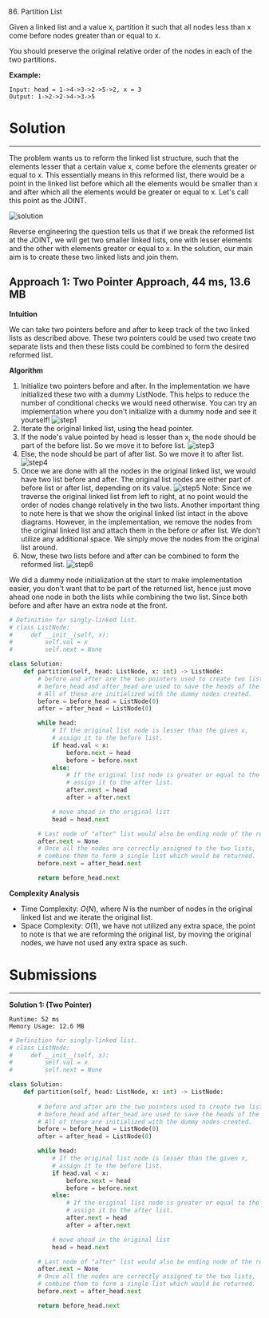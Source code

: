 86. Partition List

Given a linked list and a value x, partition it such that all nodes less than x come before nodes greater than or equal to x.

You should preserve the original relative order of the nodes in each of the two partitions.

**Example:**
```
Input: head = 1->4->3->2->5->2, x = 3
Output: 1->2->2->4->3->5
```

# Solution
---
The problem wants us to reform the linked list structure, such that the elements lesser that a certain value x, come before the elements greater or equal to x. This essentially means in this reformed list, there would be a point in the linked list before which all the elements would be smaller than x and after which all the elements would be greater or equal to x. Let's call this point as the JOINT.

![solution](img/86_Partition_List_1.png)

Reverse engineering the question tells us that if we break the reformed list at the JOINT, we will get two smaller linked lists, one with lesser elements and the other with elements greater or equal to x. In the solution, our main aim is to create these two linked lists and join them.

## Approach 1: Two Pointer Approach, 44 ms, 13.6 MB

**Intuition**

We can take two pointers before and after to keep track of the two linked lists as described above. These two pointers could be used two create two separate lists and then these lists could be combined to form the desired reformed list.

**Algorithm**

1. Initialize two pointers before and after. In the implementation we have initialized these two with a dummy ListNode. This helps to reduce the number of conditional checks we would need otherwise. You can try an implementation where you don't initialize with a dummy node and see it yourself!
![step1](img/86_Partition_List_2.png)
1. Iterate the original linked list, using the head pointer.
1. If the node's value pointed by head is lesser than x, the node should be part of the before list. So we move it to before list.
![step3](img/86_Partition_List_3.png)
1. Else, the node should be part of after list. So we move it to after list.
![step4](img/86_Partition_List_4.png)
1. Once we are done with all the nodes in the original linked list, we would have two list before and after. The original list nodes are either part of before list or after list, depending on its value.
![step5](img/86_Partition_List_5.png)
Note: Since we traverse the original linked list from left to right, at no point would the order of nodes change relatively in the two lists. Another important thing to note here is that we show the original linked list intact in the above diagrams. However, in the implementation, we remove the nodes from the original linked list and attach them in the before or after list. We don't utilize any additional space. We simply move the nodes from the original list around.
1. Now, these two lists before and after can be combined to form the reformed list.
![step6](img/86_Partition_List_6.png)

We did a dummy node initialization at the start to make implementation easier, you don't want that to be part of the returned list, hence just move ahead one node in both the lists while combining the two list. Since both before and after have an extra node at the front.

```python
# Definition for singly-linked list.
# class ListNode:
#     def __init__(self, x):
#         self.val = x
#         self.next = None

class Solution:
    def partition(self, head: ListNode, x: int) -> ListNode:
        # before and after are the two pointers used to create two list
        # before_head and after_head are used to save the heads of the two lists.
        # All of these are initialized with the dummy nodes created.
        before = before_head = ListNode(0)
        after = after_head = ListNode(0)

        while head:
            # If the original list node is lesser than the given x,
            # assign it to the before list.
            if head.val < x:
                before.next = head
                before = before.next
            else:
                # If the original list node is greater or equal to the given x,
                # assign it to the after list.
                after.next = head
                after = after.next

            # move ahead in the original list
            head = head.next

        # Last node of "after" list would also be ending node of the reformed list
        after.next = None
        # Once all the nodes are correctly assigned to the two lists,
        # combine them to form a single list which would be returned.
        before.next = after_head.next

        return before_head.next
```

**Complexity Analysis**

* Time Complexity: $O(N)$, where $N$ is the number of nodes in the original linked list and we iterate the original list.
* Space Complexity: $O(1)$, we have not utilized any extra space, the point to note is that we are reforming the original list, by moving the original nodes, we have not used any extra space as such.

# Submissions
---
**Solution 1: (Two Pointer)**
```
Runtime: 52 ms
Memory Usage: 12.6 MB
```
```python
# Definition for singly-linked list.
# class ListNode:
#     def __init__(self, x):
#         self.val = x
#         self.next = None

class Solution:
    def partition(self, head: ListNode, x: int) -> ListNode:
        
        # before and after are the two pointers used to create two list
        # before_head and after_head are used to save the heads of the two lists.
        # All of these are initialized with the dummy nodes created.
        before = before_head = ListNode(0)
        after = after_head = ListNode(0)

        while head:
            # If the original list node is lesser than the given x,
            # assign it to the before list.
            if head.val < x:
                before.next = head
                before = before.next
            else:
                # If the original list node is greater or equal to the given x,
                # assign it to the after list.
                after.next = head
                after = after.next

            # move ahead in the original list
            head = head.next

        # Last node of "after" list would also be ending node of the reformed list
        after.next = None
        # Once all the nodes are correctly assigned to the two lists,
        # combine them to form a single list which would be returned.
        before.next = after_head.next

        return before_head.next
```